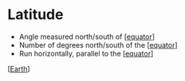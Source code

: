 # Latitude

- Angle measured north/south of [[equator]]
- Number of degrees north/south of the [[equator]]
- Run horizontally, parallel to the [[equator]]

[[Earth]]

[//begin]: # "Autogenerated link references for markdown compatibility"
[equator]: equator "Equator"
[earth]: earth "Earth 🜨"
[//end]: # "Autogenerated link references"
